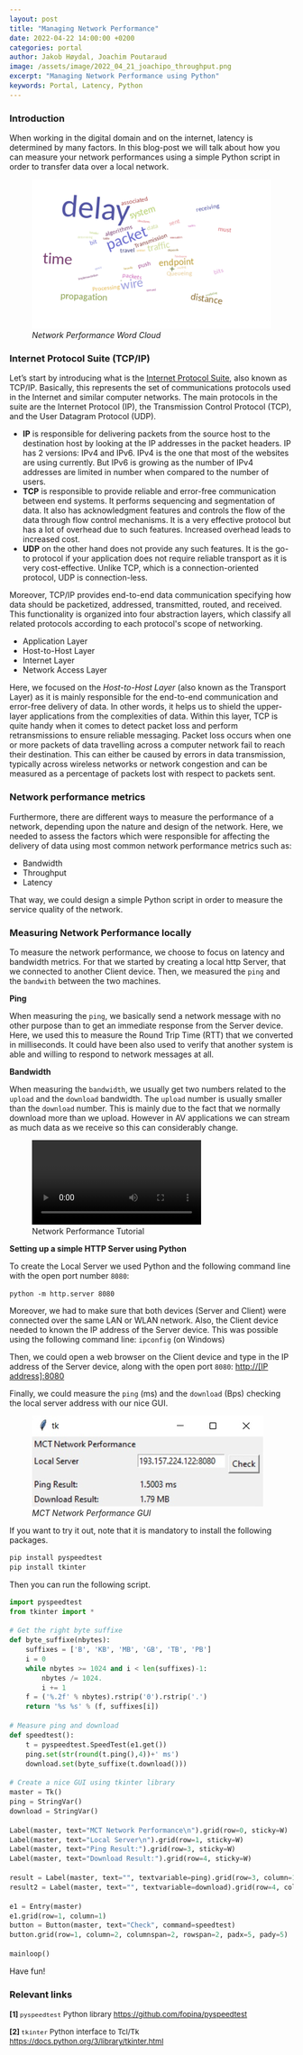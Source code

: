```yaml
---
layout: post
title: "Managing Network Performance"
date: 2022-04-22 14:00:00 +0200
categories: portal
author: Jakob Høydal, Joachim Poutaraud
image: /assets/image/2022_04_21_joachipo_throughput.png
excerpt: "Managing Network Performance using Python"
keywords: Portal, Latency, Python
---
```


### **Introduction**

When working in the digital domain and on the internet, latency is determined by many factors. In this blog-post we will talk about how you can measure your network performances using a simple Python script in order to transfer data over a local network.

<figure style="float: none">
   <img src="/assets/image/2022_04_21_joachipo_cloud.png" alt="Network Performance Word Cloud" title="" width="auto" />
   <figcaption><i>Network Performance Word Cloud</i></figcaption>
</figure>

### **Internet Protocol Suite (TCP/IP)**

Let’s start by introducing what is the [Internet Protocol Suite](https://en.wikipedia.org/wiki/Internet_protocol_suite), also known as TCP/IP. Basically, this represents the set of communications protocols used in the Internet and similar computer networks. The main protocols in the suite are the Internet Protocol (IP), the Transmission Control Protocol (TCP), and the User Datagram Protocol (UDP). 
 
- **IP** is responsible for delivering packets from the source host to the destination host by looking at the IP addresses in the packet headers. IP has 2 versions: IPv4 and IPv6. IPv4 is the one that most of the websites are using currently. But IPv6 is growing as the number of IPv4 addresses are limited in number when compared to the number of users.
- **TCP** is responsible to provide reliable and error-free communication between end systems. It performs sequencing and segmentation of data. It also has acknowledgment features and controls the flow of the data through flow control mechanisms. It is a very effective protocol but has a lot of overhead due to such features. Increased overhead leads to increased cost.
- **UDP** on the other hand does not provide any such features. It is the go-to protocol if your application does not require reliable transport as it is very cost-effective. Unlike TCP, which is a connection-oriented protocol, UDP is connection-less.
 
Moreover, TCP/IP provides end-to-end data communication specifying how data should be packetized, addressed, transmitted, routed, and received. This functionality is organized into four abstraction layers, which classify all related protocols according to each protocol's scope of networking.
 
- Application Layer
- Host-to-Host Layer
- Internet Layer
- Network Access Layer
 
Here, we focused on the *Host-to-Host Layer* (also known as the Transport Layer) as it is mainly responsible for the end-to-end communication and error-free delivery of data. In other words, it helps us to shield the upper-layer applications from the complexities of data. Within this layer, TCP is quite handy when it comes to detect packet loss and perform retransmissions to ensure reliable messaging. Packet loss occurs when one or more packets of data travelling across a computer network fail to reach their destination. This can either be caused by errors in data transmission, typically across wireless networks or network congestion and can be measured as a percentage of packets lost with respect to packets sent.

### **Network performance metrics**
 
Furthermore, there are different ways to measure the performance of a network, depending upon the nature and design of the network. Here, we needed to assess the factors which were responsible for affecting the delivery of data using most common network performance metrics such as: 
 
- Bandwidth
- Throughput
- Latency
 
That way, we could design a simple Python script in order to measure the service quality of the network.

### **Measuring Network Performance locally**

To measure the network performance, we choose to focus on latency and bandwidth metrics. For that we started by creating a local http Server, that we connected to another Client device. Then, we measured the `ping` and the `bandwith` between the two machines.

**Ping**

When measuring the `ping`, we basically send a network message with no other purpose than to get an immediate response from the Server device. Here, we used this to measure the Round Trip Time (RTT) that we converted in milliseconds. It could have been also used to verify that another system is able and willing to respond to network messages at all.

**Bandwidth**

When measuring the `bandwidth`, we usually get two numbers related to the `upload` and the `download` bandwidth. The `upload` number is usually smaller than the `download` number. This is mainly due to the fact that we normally download more than we upload. However in AV applications we can stream as much data as we receive so this can considerably change. 

<figure style="float: none">
  <video width="auto" controls>
    <source src="https://drive.google.com/file/d/18tT10OIvFjFuRXjicTKrR2KVjTVjBwZl/view?usp=sharing" type='video/mp4'>
    Network Performance Tutorial
  </video>
  <figcaption>Network Performance Tutorial</figcaption>
</figure>

**Setting up a simple HTTP Server using Python**

To create the Local Server we used Python and the following command line with the open port number `8080`:

`python -m http.server 8080`

Moreover, we had to make sure that both devices (Server and Client) were connected over the same LAN or WLAN network. Also, the Client device needed to known the IP address of the Server device. This was possible using the following command line: `ipconfig` (on Windows)

Then, we could open a web browser on the Client device and type in the IP address of the Server device, along with the open port `8080`: [http://[IP address]:8080]()
 
Finally, we could measure the `ping` (ms) and the `download` (Bps) checking the local server address with our nice GUI. 

<figure style="float: none">
   <img src="/assets/image/2022_04_21_joachipo_GUI.jpg" alt="MCT Network Performance" title="" width="auto" />
   <figcaption><i>MCT Network Performance GUI</i></figcaption>
</figure>

If you want to try it out, note that it is mandatory to install the following packages. 

```python
pip install pyspeedtest
pip install tkinter
```

Then you can run the following script.

```python
import pyspeedtest
from tkinter import *

# Get the right byte suffixe
def byte_suffixe(nbytes):
    suffixes = ['B', 'KB', 'MB', 'GB', 'TB', 'PB']
    i = 0
    while nbytes >= 1024 and i < len(suffixes)-1:
        nbytes /= 1024.
        i += 1
    f = ('%.2f' % nbytes).rstrip('0').rstrip('.')
    return '%s %s' % (f, suffixes[i])
  
# Measure ping and download
def speedtest():
    t = pyspeedtest.SpeedTest(e1.get())
    ping.set(str(round(t.ping(),4))+' ms')
    download.set(byte_suffixe(t.download()))
  
# Create a nice GUI using tkinter library
master = Tk()
ping = StringVar()
download = StringVar()

Label(master, text="MCT Network Performance\n").grid(row=0, sticky=W)  
Label(master, text="Local Server\n").grid(row=1, sticky=W)
Label(master, text="Ping Result:").grid(row=3, sticky=W)
Label(master, text="Download Result:").grid(row=4, sticky=W)

result = Label(master, text="", textvariable=ping).grid(row=3, column=1, sticky=W) 
result2 = Label(master, text="", textvariable=download).grid(row=4, column=1, sticky=W)
  
e1 = Entry(master)
e1.grid(row=1, column=1)
button = Button(master, text="Check", command=speedtest)
button.grid(row=1, column=2, columnspan=2, rowspan=2, padx=5, pady=5)
  
mainloop()
```

Have fun!


### **Relevant links**

<font size="2"><p><b><a name="link1">[1]</a> </b> `pyspeedtest` Python library <a href="https://github.com/fopina/pyspeedtest">https://github.com/fopina/pyspeedtest</a></p></font>

<font size="2"><p><b><a name="link2">[2]</a> </b> `tkinter` Python interface to Tcl/Tk <a href="https://docs.python.org/3/library/tkinter.html">https://docs.python.org/3/library/tkinter.html</a></p></font>